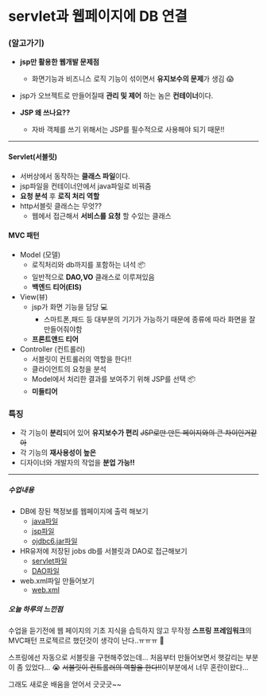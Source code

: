 # servlet과 웹페이지에 DB 연결

### (알고가기)

- **jsp만 활용한 웹개발 문제점**
  - 화면기능과 비즈니스 로직 기능이 섞이면서 **유지보수의 문제**가 생김 :scream:

- jsp가 오브젝트로 만들어질때 **관리 및 제어** 하는 놈은 **컨테이너**이다.

- **JSP 왜 쓰나요??**
  - 자바 객체를 쓰기 위해서는 JSP를 필수적으로 사용해야 되기 때문!!

---



#### Servlet(서블릿)

- 서버상에서 동작하는 **클래스 파일**이다.
- jsp파일을 컨테이너안에서 java파일로 비꿔줌
- **요청 분석** 후 **로직 처리 역할**
- http서블릿 클래스는 무엇??
  -  웹에서 접근해서 **서비스를 요청** 할 수있는 클래스

#### MVC 패턴

- Model (모델)
  -  로직처리와 db까지를 포함하는 녀석 :package:
  - 일반적으로 **DAO,VO** 클래스로 이루져있음
  -  **백엔드 티어(EIS)**
- View(뷰)
  - jsp가 화면 기능을 담당 :computer:
    -  스마트폰,패드 등 대부분의 기기가 가능하기 때문에 종류에 따라 화면을 잘 만들어줘야함
  - **프론트앤드 티어** 
- Controller (컨트롤러)
  - 서블릿이 컨트롤러의 역할을 한다!!
  - 클라이언트의 요청을 분석
  - Model에서 처리한 결과를 보여주기 위해 JSP를 선택 :package:
  -  **미들티어**

###  특징

- 각 기능이 **분리**되어 있어 **유지보수가 편리** ~~JSP로만 만든 페이지와의 큰 차이인거같아~~
- 각 기능의 **재사용성이 높은**
- 디자이너와 개발자의 작업을 **분업 가능!!** 



---

#####  수업내용

- DB에 장된 책정보를 웹페이지에 출력 해보기
  - [java파일](https://github.com/daehyokkim/multicampus/tree/main/web_week4_student/src/main/java/mc/sn/bookconnect)
  - [jsp파일](https://github.com/daehyokkim/multicampus/blob/main/web_week4_student/src/main/webapp/connect_hr/connect.jsp)
  - [ojdbc6.jar파일](https://github.com/daehyokkim/multicampus/tree/main/web_week4_student/src/main/webapp/WEB-INF/lib)
- HR유저에 저장된 jobs db를 서블릿과 DAO로 접근해보기
  - [servlet파일](https://github.com/daehyokkim/multicampus/blob/main/web_week4_student/src/main/java/mc/sn/servlet/First_Servlet.java)
  - [DAO파일](https://github.com/daehyokkim/multicampus/blob/main/web_week4_student/src/main/java/mc/sn/bookconnect/HrDAO.java)
- web.xml파일 만들어보기
  - [web.xml](https://github.com/daehyokkim/multicampus/blob/main/web_week4_student/src/main/webapp/WEB-INF/web.xml)

##### **오늘 하루의 느낀점**

수업을 듣기전에 웹 페이지의 기초 지식을 습득하지 않고 무작정 **스프링 프레임워크**의 MVC패턴 프로젝르르 했던것이 생각이 난다..ㅠㅠㅠ :hammer:

스프링에선 자동으로 서블릿을 구현해주었는데... 처음부터 만들어보면서 햇갈리는 부분이 좀 있었다... :sob: ~~서블릿이 컨트롤러의 역할을 한다!!~~이부분에서 너무 혼란이왔다...

그래도 새로운 배움을 얻어서 긋긋긋~~



